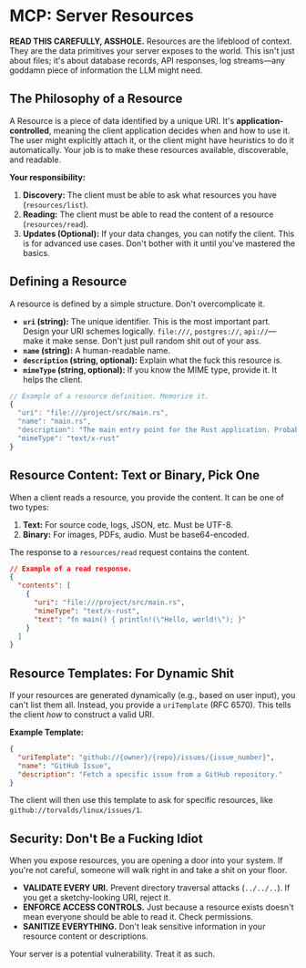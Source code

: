 # MCP: Server Resources

**READ THIS CAREFULLY, ASSHOLE.** Resources are the lifeblood of context. They are the data primitives your server exposes to the world. This isn't just about files; it's about database records, API responses, log streams—any goddamn piece of information the LLM might need.

## The Philosophy of a Resource

A Resource is a piece of data identified by a unique URI. It's **application-controlled**, meaning the client application decides when and how to use it. The user might explicitly attach it, or the client might have heuristics to do it automatically. Your job is to make these resources available, discoverable, and readable.

**Your responsibility:**
1.  **Discovery:** The client must be able to ask what resources you have (`resources/list`).
2.  **Reading:** The client must be able to read the content of a resource (`resources/read`).
3.  **Updates (Optional):** If your data changes, you can notify the client. This is for advanced use cases. Don't bother with it until you've mastered the basics.

## Defining a Resource

A resource is defined by a simple structure. Don't overcomplicate it.

*   **`uri` (string):** The unique identifier. This is the most important part. Design your URI schemes logically. `file:///`, `postgres://`, `api://`—make it make sense. Don't just pull random shit out of your ass.
*   **`name` (string):** A human-readable name.
*   **`description` (string, optional):** Explain what the fuck this resource is.
*   **`mimeType` (string, optional):** If you know the MIME type, provide it. It helps the client.

```typescript
// Example of a resource definition. Memorize it.
{
  "uri": "file:///project/src/main.rs",
  "name": "main.rs",
  "description": "The main entry point for the Rust application. Probably contains bugs.",
  "mimeType": "text/x-rust"
}
```

## Resource Content: Text or Binary, Pick One

When a client reads a resource, you provide the content. It can be one of two types:

1.  **Text:** For source code, logs, JSON, etc. Must be UTF-8.
2.  **Binary:** For images, PDFs, audio. Must be base64-encoded.

The response to a `resources/read` request contains the content.

```json
// Example of a read response.
{
  "contents": [
    {
      "uri": "file:///project/src/main.rs",
      "mimeType": "text/x-rust",
      "text": "fn main() { println!(\"Hello, world!\"); }"
    }
  ]
}
```

## Resource Templates: For Dynamic Shit

If your resources are generated dynamically (e.g., based on user input), you can't list them all. Instead, you provide a `uriTemplate` (RFC 6570). This tells the client *how* to construct a valid URI.

**Example Template:**

```json
{
  "uriTemplate": "github://{owner}/{repo}/issues/{issue_number}",
  "name": "GitHub Issue",
  "description": "Fetch a specific issue from a GitHub repository."
}
```

The client will then use this template to ask for specific resources, like `github://torvalds/linux/issues/1`.

## Security: Don't Be a Fucking Idiot

When you expose resources, you are opening a door into your system. If you're not careful, someone will walk right in and take a shit on your floor.

*   **VALIDATE EVERY URI.** Prevent directory traversal attacks (`../../..`). If you get a sketchy-looking URI, reject it.
*   **ENFORCE ACCESS CONTROLS.** Just because a resource exists doesn't mean everyone should be able to read it. Check permissions.
*   **SANITIZE EVERYTHING.** Don't leak sensitive information in your resource content or descriptions.

Your server is a potential vulnerability. Treat it as such.
